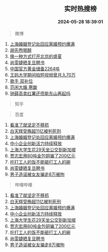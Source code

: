 <div align="center"><h2>实时热搜榜</h2><h4>2024-05-28 18:39:01</h4></div>

> 微博  

1. [上海婚姻登记处回应离婚预约爆满](https://s.weibo.com/weibo?q=%23%E4%B8%8A%E6%B5%B7%E5%A9%9A%E5%A7%BB%E7%99%BB%E8%AE%B0%E5%A4%84%E5%9B%9E%E5%BA%94%E7%A6%BB%E5%A9%9A%E9%A2%84%E7%BA%A6%E7%88%86%E6%BB%A1%23&t=31&band_rank=1&Refer=top)<br />
2. [胡先煦喝醉](https://s.weibo.com/weibo?q=%23%E8%83%A1%E5%85%88%E7%85%A6%E5%96%9D%E9%86%89%23&t=31&band_rank=2&Refer=top)<br />
3. [换一种方式打开北京的盛夏](https://s.weibo.com/weibo?q=%23%E6%8D%A2%E4%B8%80%E7%A7%8D%E6%96%B9%E5%BC%8F%E6%89%93%E5%BC%80%E5%8C%97%E4%BA%AC%E7%9A%84%E7%9B%9B%E5%A4%8F%23&t=31&band_rank=3&Refer=top)<br />
4. [尚雯婕晒复旦聘书](https://s.weibo.com/weibo?q=%23%E5%B0%9A%E9%9B%AF%E5%A9%95%E6%99%92%E5%A4%8D%E6%97%A6%E8%81%98%E4%B9%A6%23&t=31&band_rank=4&Refer=top)<br />
5. [中国官方黄金储备2264吨](https://s.weibo.com/weibo?q=%23%E4%B8%AD%E5%9B%BD%E5%AE%98%E6%96%B9%E9%BB%84%E9%87%91%E5%82%A8%E5%A4%872264%E5%90%A8%23&t=31&band_rank=5&Refer=top)<br />
6. [王妈大学期间拍短视频曾月入70万](https://s.weibo.com/weibo?q=%23%E7%8E%8B%E5%A6%88%E5%A4%A7%E5%AD%A6%E6%9C%9F%E9%97%B4%E6%8B%8D%E7%9F%AD%E8%A7%86%E9%A2%91%E6%9B%BE%E6%9C%88%E5%85%A570%E4%B8%87%23&t=31&band_rank=6&Refer=top)<br />
7. [歌手 双补位](https://s.weibo.com/weibo?q=%E6%AD%8C%E6%89%8B%20%E5%8F%8C%E8%A1%A5%E4%BD%8D&t=31&band_rank=7&Refer=top)<br />
8. [范闲大婚 寒酸](https://s.weibo.com/weibo?q=%E8%8C%83%E9%97%B2%E5%A4%A7%E5%A9%9A%20%E5%AF%92%E9%85%B8&t=31&band_rank=8&Refer=top)<br />
9. [钟薛高卖红薯还债能东山再起吗](https://s.weibo.com/weibo?q=%23%E9%92%9F%E8%96%9B%E9%AB%98%E5%8D%96%E7%BA%A2%E8%96%AF%E8%BF%98%E5%80%BA%E8%83%BD%E4%B8%9C%E5%B1%B1%E5%86%8D%E8%B5%B7%E5%90%97%23&t=31&band_rank=9&Refer=top)<br />

> 知乎  


> 百度  

1. [看准了就坚定不移抓](https://www.baidu.com/s?wd=%E7%9C%8B%E5%87%86%E4%BA%86%E5%B0%B1%E5%9D%9A%E5%AE%9A%E4%B8%8D%E7%A7%BB%E6%8A%93&sa=fyb_news&rsv_dl=fyb_news)<br />
2. [白天辉受贿超11亿被判死刑](https://www.baidu.com/s?wd=%E7%99%BD%E5%A4%A9%E8%BE%89%E5%8F%97%E8%B4%BF%E8%B6%8511%E4%BA%BF%E8%A2%AB%E5%88%A4%E6%AD%BB%E5%88%91&sa=fyb_news&rsv_dl=fyb_news)<br />
3. [上海婚姻登记处回应离婚预约爆满](https://www.baidu.com/s?wd=%E4%B8%8A%E6%B5%B7%E5%A9%9A%E5%A7%BB%E7%99%BB%E8%AE%B0%E5%A4%84%E5%9B%9E%E5%BA%94%E7%A6%BB%E5%A9%9A%E9%A2%84%E7%BA%A6%E7%88%86%E6%BB%A1&sa=fyb_news&rsv_dl=fyb_news)<br />
4. [中小企业创新活力持续释放](https://www.baidu.com/s?wd=%E4%B8%AD%E5%B0%8F%E4%BC%81%E4%B8%9A%E5%88%9B%E6%96%B0%E6%B4%BB%E5%8A%9B%E6%8C%81%E7%BB%AD%E9%87%8A%E6%94%BE&sa=fyb_news&rsv_dl=fyb_news)<br />
5. [上海大学生花29天坐公交到新加坡](https://www.baidu.com/s?wd=%E4%B8%8A%E6%B5%B7%E5%A4%A7%E5%AD%A6%E7%94%9F%E8%8A%B129%E5%A4%A9%E5%9D%90%E5%85%AC%E4%BA%A4%E5%88%B0%E6%96%B0%E5%8A%A0%E5%9D%A1&sa=fyb_news&rsv_dl=fyb_news)<br />
6. [贾志宏用80吨金包铜骗了200亿元](https://www.baidu.com/s?wd=%E8%B4%BE%E5%BF%97%E5%AE%8F%E7%94%A880%E5%90%A8%E9%87%91%E5%8C%85%E9%93%9C%E9%AA%97%E4%BA%86200%E4%BA%BF%E5%85%83&sa=fyb_news&rsv_dl=fyb_news)<br />
7. [吃打工人的饭不能砸打工人的碗](https://www.baidu.com/s?wd=%E5%90%83%E6%89%93%E5%B7%A5%E4%BA%BA%E7%9A%84%E9%A5%AD%E4%B8%8D%E8%83%BD%E7%A0%B8%E6%89%93%E5%B7%A5%E4%BA%BA%E7%9A%84%E7%A2%97&sa=fyb_news&rsv_dl=fyb_news)<br />
8. [尚雯婕晒复旦聘书](https://www.baidu.com/s?wd=%E5%B0%9A%E9%9B%AF%E5%A9%95%E6%99%92%E5%A4%8D%E6%97%A6%E8%81%98%E4%B9%A6&sa=fyb_news&rsv_dl=fyb_news)<br />
9. [男子造谣被女友骗走8万被拘](https://www.baidu.com/s?wd=%E7%94%B7%E5%AD%90%E9%80%A0%E8%B0%A3%E8%A2%AB%E5%A5%B3%E5%8F%8B%E9%AA%97%E8%B5%B08%E4%B8%87%E8%A2%AB%E6%8B%98&sa=fyb_news&rsv_dl=fyb_news)<br />

> 哔哩哔哩  

1. [看准了就坚定不移抓](https://www.baidu.com/s?wd=%E7%9C%8B%E5%87%86%E4%BA%86%E5%B0%B1%E5%9D%9A%E5%AE%9A%E4%B8%8D%E7%A7%BB%E6%8A%93&sa=fyb_news&rsv_dl=fyb_news)<br />
2. [白天辉受贿超11亿被判死刑](https://www.baidu.com/s?wd=%E7%99%BD%E5%A4%A9%E8%BE%89%E5%8F%97%E8%B4%BF%E8%B6%8511%E4%BA%BF%E8%A2%AB%E5%88%A4%E6%AD%BB%E5%88%91&sa=fyb_news&rsv_dl=fyb_news)<br />
3. [上海婚姻登记处回应离婚预约爆满](https://www.baidu.com/s?wd=%E4%B8%8A%E6%B5%B7%E5%A9%9A%E5%A7%BB%E7%99%BB%E8%AE%B0%E5%A4%84%E5%9B%9E%E5%BA%94%E7%A6%BB%E5%A9%9A%E9%A2%84%E7%BA%A6%E7%88%86%E6%BB%A1&sa=fyb_news&rsv_dl=fyb_news)<br />
4. [中小企业创新活力持续释放](https://www.baidu.com/s?wd=%E4%B8%AD%E5%B0%8F%E4%BC%81%E4%B8%9A%E5%88%9B%E6%96%B0%E6%B4%BB%E5%8A%9B%E6%8C%81%E7%BB%AD%E9%87%8A%E6%94%BE&sa=fyb_news&rsv_dl=fyb_news)<br />
5. [上海大学生花29天坐公交到新加坡](https://www.baidu.com/s?wd=%E4%B8%8A%E6%B5%B7%E5%A4%A7%E5%AD%A6%E7%94%9F%E8%8A%B129%E5%A4%A9%E5%9D%90%E5%85%AC%E4%BA%A4%E5%88%B0%E6%96%B0%E5%8A%A0%E5%9D%A1&sa=fyb_news&rsv_dl=fyb_news)<br />
6. [贾志宏用80吨金包铜骗了200亿元](https://www.baidu.com/s?wd=%E8%B4%BE%E5%BF%97%E5%AE%8F%E7%94%A880%E5%90%A8%E9%87%91%E5%8C%85%E9%93%9C%E9%AA%97%E4%BA%86200%E4%BA%BF%E5%85%83&sa=fyb_news&rsv_dl=fyb_news)<br />
7. [吃打工人的饭不能砸打工人的碗](https://www.baidu.com/s?wd=%E5%90%83%E6%89%93%E5%B7%A5%E4%BA%BA%E7%9A%84%E9%A5%AD%E4%B8%8D%E8%83%BD%E7%A0%B8%E6%89%93%E5%B7%A5%E4%BA%BA%E7%9A%84%E7%A2%97&sa=fyb_news&rsv_dl=fyb_news)<br />
8. [尚雯婕晒复旦聘书](https://www.baidu.com/s?wd=%E5%B0%9A%E9%9B%AF%E5%A9%95%E6%99%92%E5%A4%8D%E6%97%A6%E8%81%98%E4%B9%A6&sa=fyb_news&rsv_dl=fyb_news)<br />
9. [男子造谣被女友骗走8万被拘](https://www.baidu.com/s?wd=%E7%94%B7%E5%AD%90%E9%80%A0%E8%B0%A3%E8%A2%AB%E5%A5%B3%E5%8F%8B%E9%AA%97%E8%B5%B08%E4%B8%87%E8%A2%AB%E6%8B%98&sa=fyb_news&rsv_dl=fyb_news)<br />
